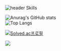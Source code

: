 ![header](https://capsule-render.vercel.app/api?type=slice&color=auto&height=200&text=Hello👋&fontAlign=70&rotate=13&fontAlignY=25&desc=chanyun95's%20GitHub&descAlign=70.&descAlignY=44)
Skills

![Anurag's GitHub stats](https://github-readme-stats.vercel.app/api?username=chanyun95&show_icons=true&theme=shadow_green)
<br>
![Top Langs](https://github-readme-stats.vercel.app/api/top-langs/?username=chanyun95&layout=compact)

[![Solved.ac프로필](http://mazassumnida.wtf/api/v2/generate_badge?boj=chanyun95)](https://solved.ac/chanyun95)

<img src="https://capsule-render.vercel.app/api?type=waving&color=BDBDC8&height=150&section=footer" />
